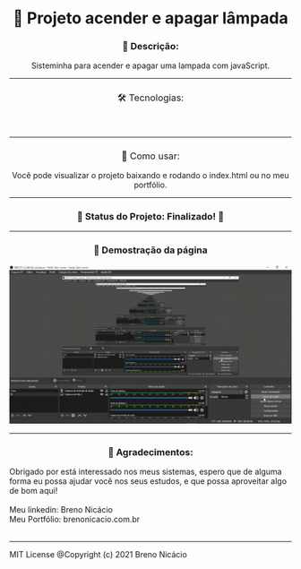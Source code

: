 <h1 align="center">
    <div href="#">🔗 Projeto acender e apagar lâmpada</div>
</h1>

<h3 align="center">🚀 Descrição:</h3>

<div align="center">
    Sisteminha para acender e apagar uma lampada com javaScript.
</div>

<hr>

<div>
	<h3 style="font-weight: normal;" align="center">🛠 Tecnologias:</h3>
</div>


<div align="center">
    <img style="margin: 10px;" src="https://img.shields.io/badge/HTML5-tecnology-yellow" alt="">
    <img style="margin: 10px;" src="https://img.shields.io/badge/JavaScript-tecnology-yellowgreen" alt="">
    <img style="margin: 10px;" src="https://img.shields.io/badge/CSS3-tecnology-orange" alt="">
</div>

<hr>

<h3 style="font-weight: normal;" align="center">🚀 Como usar:</h3>
<div align="center"">
  Você pode visualizar o projeto baixando e rodando o index.html ou no meu portfólio.

<hr>
	    
</div>
<h3 align="center"> 
	🚧  Status do Projeto:  Finalizado!  🚧
</h3>
<hr>

<h3 align="center"> 🚀 Demostração da página</h3>

<div align="center">
    <img  src="assets/images/lampada.gif" width="auto" height="auto" alt="">
</div>
										     
<hr>
										     
<h3 align="center">🚀 Agradecimentos:</h3>
		  
<div>
Obrigado por está interessado nos meus sistemas, espero que de alguma forma eu possa
ajudar você nos seus estudos, e que possa aproveitar algo de bom aqui! <br><br>
Meu linkedin: Breno Nicácio 
<br/>
Meu Portfólio: brenonicacio.com.br
<br><br>	   
</div>		  

	   
<hr>      


MIT License
@Copyright (c) 2021 Breno Nicácio

